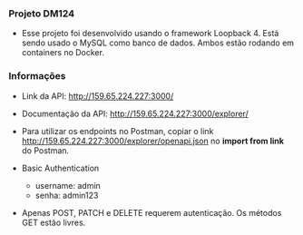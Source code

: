 ### Projeto DM124

- Esse projeto foi desenvolvido usando o framework Loopback 4. Está sendo usado o MySQL como banco de dados. Ambos estão rodando em containers no Docker.

### Informações

- Link da API: http://159.65.224.227:3000/
- Documentação da API: http://159.65.224.227:3000/explorer/
- Para utilizar os endpoints no Postman, copiar o link 
http://159.65.224.227:3000/explorer/openapi.json no **import from link** do Postman.
- Basic Authentication
	- username: admin
	- senha: admin123

- Apenas POST, PATCH e DELETE requerem autenticação. Os métodos GET estão livres.


